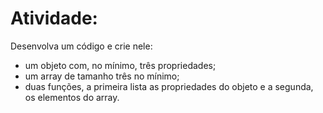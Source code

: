 # Atividade:

Desenvolva um código e crie nele:

- um objeto com, no mínimo, três propriedades;
- um array de tamanho três no mínimo;
- duas funções, a primeira lista as propriedades do objeto e a segunda, os elementos do array.
